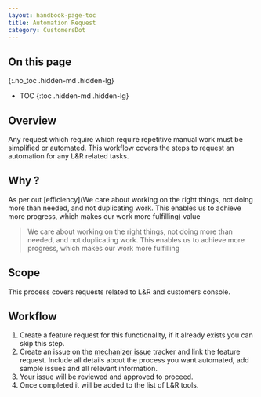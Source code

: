 ```yaml
---
layout: handbook-page-toc
title: Automation Request
category: CustomersDot
---
```


## On this page
{:.no_toc .hidden-md .hidden-lg}

- TOC
{:toc .hidden-md .hidden-lg}

## Overview

Any request which require which require repetitive manual work must be simplified or automated.
This workflow covers the steps to request an automation for any L&R related tasks.

## Why ?

As per out [efficiency](We care about working on the right things, not doing more than needed, and not duplicating work. This enables us to achieve more progress, which makes our work more fulfilling) value
> We care about working on the right things, not doing more than needed, and not duplicating work. This enables us to achieve more progress, which makes our work more fulfilling

## Scope

This process covers requests related to L&R and customers console.

## Workflow

1. Create a feature request for this functionality, if it already exists you can skip this step.
1. Create an issue on the [mechanizer issue](https://gitlab.com/gitlab-com/support/toolbox/mechanizer/-/issues) tracker and link the feature request.
Include all details about the process you want automated, add sample issues and all relevant information.
1. Your issue will be reviewed and approved to proceed.
1. Once completed it will be added to the list of L&R tools.
